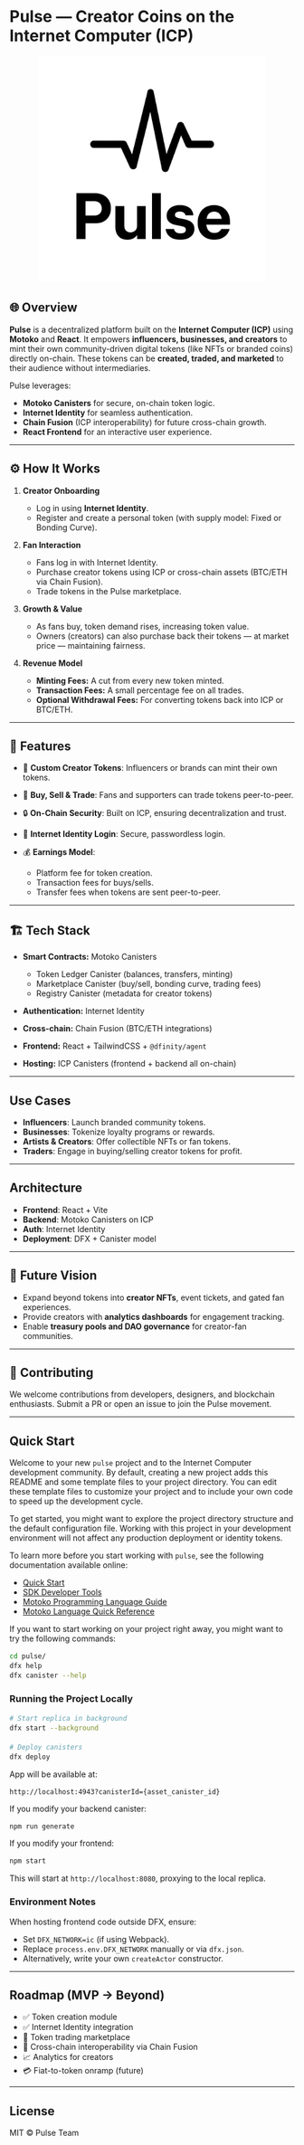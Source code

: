 # Pulse — Creator Coins on the Internet Computer (ICP)

<p align="center">
  <img src="./src/pulse_frontend/public/pulse.png" alt="Pulse Banner" width="400"/>
</p>

## 🌐 Overview

**Pulse** is a decentralized platform built on the **Internet Computer (ICP)** using **Motoko** and **React**. It empowers **influencers, businesses, and creators** to mint their own community-driven digital tokens (like NFTs or branded coins) directly on-chain. These tokens can be **created, traded, and marketed** to their audience without intermediaries.

Pulse leverages:

* **Motoko Canisters** for secure, on-chain token logic.
* **Internet Identity** for seamless authentication.
* **Chain Fusion** (ICP interoperability) for future cross-chain growth.
* **React Frontend** for an interactive user experience.


---

## ⚙️ How It Works

1. **Creator Onboarding**

   * Log in using **Internet Identity**.
   * Register and create a personal token (with supply model: Fixed or Bonding Curve).

2. **Fan Interaction**

   * Fans log in with Internet Identity.
   * Purchase creator tokens using ICP or cross-chain assets (BTC/ETH via Chain Fusion).
   * Trade tokens in the Pulse marketplace.

3. **Growth & Value**

   * As fans buy, token demand rises, increasing token value.
   * Owners (creators) can also purchase back their tokens — at market price — maintaining fairness.

4. **Revenue Model**

   * **Minting Fees:** A cut from every new token minted.
   * **Transaction Fees:** A small percentage fee on all trades.
   * **Optional Withdrawal Fees:** For converting tokens back into ICP or BTC/ETH.

---

## 🚀  Features

* 🎨 **Custom Creator Tokens**: Influencers or brands can mint their own tokens.
* 💱 **Buy, Sell & Trade**: Fans and supporters can trade tokens peer-to-peer.
* 🔒 **On-Chain Security**: Built on ICP, ensuring decentralization and trust.
* 🧩 **Internet Identity Login**: Secure, passwordless login.
* 💰 **Earnings Model**:

  * Platform fee for token creation.
  * Transaction fees for buys/sells.
  * Transfer fees when tokens are sent peer-to-peer.

---

## 🏗️ Tech Stack

* **Smart Contracts:** Motoko Canisters

  * Token Ledger Canister (balances, transfers, minting)
  * Marketplace Canister (buy/sell, bonding curve, trading fees)
  * Registry Canister (metadata for creator tokens)
* **Authentication:** Internet Identity
* **Cross-chain:** Chain Fusion (BTC/ETH integrations)
* **Frontend:** React + TailwindCSS + `@dfinity/agent`
* **Hosting:** ICP Canisters (frontend + backend all on-chain)

---

## Use Cases

* **Influencers**: Launch branded community tokens.
* **Businesses**: Tokenize loyalty programs or rewards.
* **Artists & Creators**: Offer collectible NFTs or fan tokens.
* **Traders**: Engage in buying/selling creator tokens for profit.

---

## Architecture

* **Frontend**: React + Vite
* **Backend**: Motoko Canisters on ICP
* **Auth**: Internet Identity
* **Deployment**: DFX + Canister model

---


## 🔮 Future Vision

* Expand beyond tokens into **creator NFTs**, event tickets, and gated fan experiences.
* Provide creators with **analytics dashboards** for engagement tracking.
* Enable **treasury pools and DAO governance** for creator-fan communities.

---

## 🤝 Contributing

We welcome contributions from developers, designers, and blockchain enthusiasts. Submit a PR or open an issue to join the Pulse movement.

---

## Quick Start

Welcome to your new `pulse` project and to the Internet Computer development community. By default, creating a new project adds this README and some template files to your project directory. You can edit these template files to customize your project and to include your own code to speed up the development cycle.

To get started, you might want to explore the project directory structure and the default configuration file. Working with this project in your development environment will not affect any production deployment or identity tokens.

To learn more before you start working with `pulse`, see the following documentation available online:

* [Quick Start](https://internetcomputer.org/docs/current/developer-docs/setup/deploy-locally)
* [SDK Developer Tools](https://internetcomputer.org/docs/current/developer-docs/setup/install)
* [Motoko Programming Language Guide](https://internetcomputer.org/docs/current/motoko/main/motoko)
* [Motoko Language Quick Reference](https://internetcomputer.org/docs/current/motoko/main/language-manual)

If you want to start working on your project right away, you might want to try the following commands:

```bash
cd pulse/
dfx help
dfx canister --help
```

### Running the Project Locally

```bash
# Start replica in background
dfx start --background

# Deploy canisters
dfx deploy
```

App will be available at:

```
http://localhost:4943?canisterId={asset_canister_id}
```

If you modify your backend canister:

```bash
npm run generate
```

If you modify your frontend:

```bash
npm start
```

This will start at `http://localhost:8080`, proxying to the local replica.

### Environment Notes

When hosting frontend code outside DFX, ensure:

* Set `DFX_NETWORK=ic` (if using Webpack).
* Replace `process.env.DFX_NETWORK` manually or via `dfx.json`.
* Alternatively, write your own `createActor` constructor.

---

## Roadmap (MVP → Beyond)

* ✅ Token creation module
* ✅ Internet Identity integration
* 🔄 Token trading marketplace
* 🚀 Cross-chain interoperability via Chain Fusion
* 📈 Analytics for creators
* 💳 Fiat-to-token onramp (future)

---

## License

MIT © Pulse Team
